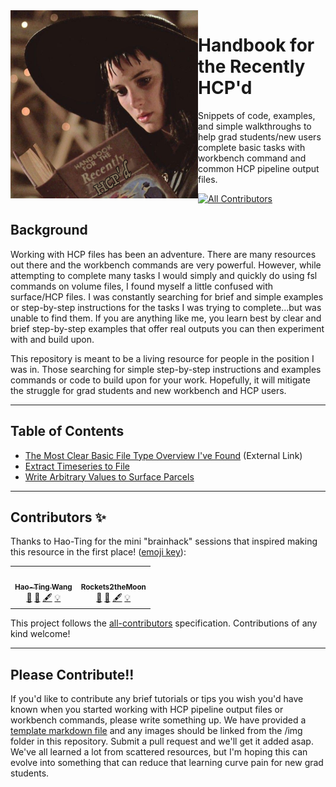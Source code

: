 <img align="left" width="300" src="img/handbook.png">

# Handbook for the Recently HCP'd
Snippets of code, examples, and simple walkthroughs to help grad students/new users complete basic tasks with workbench command and common HCP pipeline output files. 

<!-- ALL-CONTRIBUTORS-BADGE:START - Do not remove or modify this section -->
[![All Contributors](https://img.shields.io/badge/all_contributors-2-orange.svg?style=flat-square)](#contributors-)
<!-- ALL-CONTRIBUTORS-BADGE:END -->



## Background
Working with HCP files has been an adventure. There are many resources out there and the workbench commands are very powerful. However, while attempting to complete many tasks I would simply and quickly do using fsl commands on volume files, I found myself a little confused with surface/HCP files. I was constantly searching for brief and simple examples or step-by-step instructions for the tasks I was trying to complete...but was unable to find them. If you are anything like me, you learn best by clear and brief step-by-step examples that offer real outputs you can then experiment with and build upon.

This repository is meant to be a living resource for people in the position I was in. Those searching for simple step-by-step instructions and examples commands or code to build upon for your work. Hopefully, it will mitigate the struggle for grad students and new workbench and HCP users. 

---
## Table of Contents
- [The Most Clear Basic File Type Overview I've Found](https://mandymejia.com/2015/08/10/a-laymans-guide-to-working-with-cifti-files/) (External Link)
- [Extract Timeseries to File](md_files/timeseries_to_file.md)  
- [Write Arbitrary Values to Surface Parcels](md_files/values_on_parcels.md)   

---
## Contributors ✨
Thanks to Hao-Ting for the mini "brainhack" sessions that inspired making this resource in the first place! ([emoji key](https://allcontributors.org/docs/en/emoji-key)):

<!-- ALL-CONTRIBUTORS-LIST:START - Do not remove or modify this section -->
<!-- prettier-ignore-start -->
<!-- markdownlint-disable -->
<table>
  <tr>
    <td align="center"><a href="https://wanghaoting.com/"><img src="https://avatars.githubusercontent.com/u/13743617?v=4?s=100" width="100px;" alt=""/><br /><sub><b>Hao-Ting Wang</b></sub></a><br /><a href="#ideas-htwangtw" title="Ideas, Planning, & Feedback">🤔</a> <a href="#design-htwangtw" title="Design">🎨</a> <a href="#content-htwangtw" title="Content">🖋</a> <a href="#example-htwangtw" title="Examples">💡</a></td>
    <td align="center"><a href="http://damiondemeter.com"><img src="https://avatars.githubusercontent.com/u/6740413?v=4?s=100" width="100px;" alt=""/><br /><sub><b>Rockets2theMoon</b></sub></a><br /><a href="#ideas-iamdamion" title="Ideas, Planning, & Feedback">🤔</a> <a href="#design-iamdamion" title="Design">🎨</a> <a href="#content-iamdamion" title="Content">🖋</a> <a href="#example-iamdamion" title="Examples">💡</a></td>
  </tr>
</table>

<!-- markdownlint-restore -->
<!-- prettier-ignore-end -->

<!-- ALL-CONTRIBUTORS-LIST:END -->

This project follows the [all-contributors](https://github.com/all-contributors/all-contributors) specification. Contributions of any kind welcome!

---
## Please Contribute!!
If you'd like to contribute any brief tutorials or tips you wish you'd have known when you started working with HCP pipeline output files or workbench commands, please write something up. We have provided a [template markdown file](https://github.com/iamdamion/HCP-snippets/blob/main/md_files/template.md) and any images should be linked from the /img folder in this repository. Submit a pull request and we'll get it added asap. We've all learned a lot from scattered resources, but I'm hoping this can evolve into something that can reduce that learning curve pain for new grad students. 


